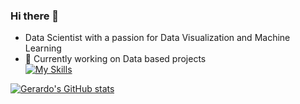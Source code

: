 
 
### Hi there 👋

- Data Scientist with a passion for Data Visualization and Machine Learning
- 🔭 Currently working on Data based projects<br/>
[![My Skills](https://skillicons.dev/icons?i=py,pytorch,sklearn,mysql,postgres,r,anaconda)](https://skillicons.dev)

[![Gerardo's GitHub stats](https://github-readme-stats.vercel.app/api?username=Gerardo361&hide=contribs,prs&show_icons=true&theme=radical)](https://github.com/Gerardo361/github-readme-stats)

